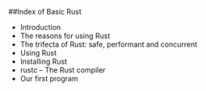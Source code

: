 ##Index of Basic Rust

* Introduction
* The reasons for using Rust
* The trifecta of Rust: safe, performant and concurrent
* Using Rust
* Installing Rust
* rustc – The Rust compiler
* Our first program

